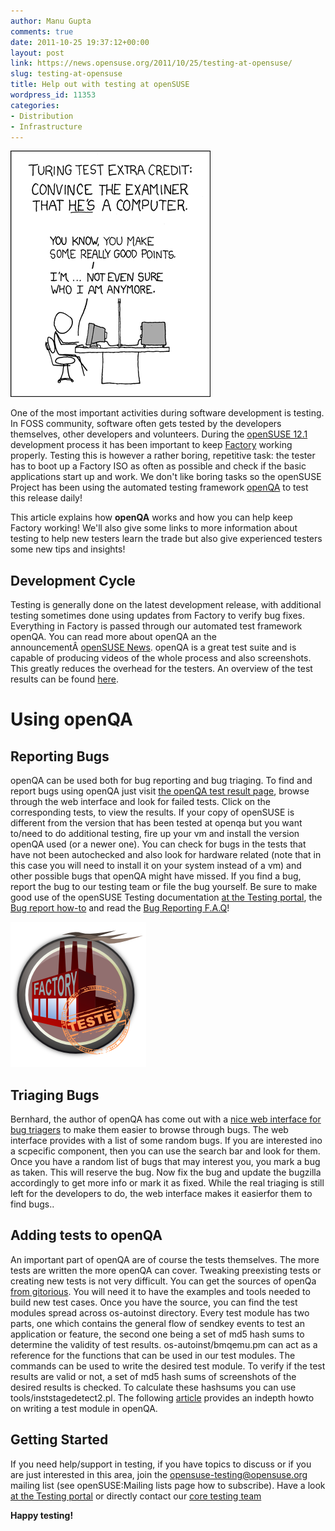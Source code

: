 ```yaml
---
author: Manu Gupta
comments: true
date: 2011-10-25 19:37:12+00:00
layout: post
link: https://news.opensuse.org/2011/10/25/testing-at-opensuse/
slug: testing-at-opensuse
title: Help out with testing at openSUSE
wordpress_id: 11353
categories:
- Distribution
- Infrastructure
---
```


[![](/wp-content/uploads/2011/10/turing_test.png)](http://news.opensuse.org/2011/10/25/testing-at-opensuse/turing_test/)

One of the most important activities during software development is testing. In FOSS community, software often gets tested by the developers themselves, other developers and volunteers. During the [openSUSE 12.1](http://en.opensuse.org/Portal:12.1) development process it has been important to keep [Factory](http://en.opensuse.org/Portal:Factory) working properly. Testing this is however a rather boring, repetitive task: the tester has to boot up a Factory ISO as often as possible and check if the basic applications start up and work. We don't like boring tasks so the openSUSE Project has been using the automated testing framework [openQA](http://openqa.opensuse.org) to test this release daily!

This article explains how **openQA** works and how you can help keep Factory working! We'll also give some links to more information about testing to help new testers learn the trade but also give experienced testers some new tips and insights!


## Development Cycle


Testing  is generally done on the latest development release, with additional testing sometimes done using updates from Factory to verify bug fixes. Everything in Factory is passed through our automated test framework openQA. You  can read more about openQA an the announcementÂ [openSUSE News](http://news.opensuse.org/2011/10/11/opensuse-announces-first-public-release-of-openqa/). openQA is a great test suite  and is capable of producing videos of the whole process and also  screenshots. This greatly reduces the overhead for the testers. An overview of the test results can be found [here](http://openqa.opensuse.org).


# Using openQA




## Reporting Bugs


openQA can be used both for bug reporting and bug triaging. To find and report bugs using openQA just visit [the openQA test result page](http://openqa.opensuse.org/results/), browse through the web interface and look for failed tests. Click on the corresponding tests, to view the results. If your copy of openSUSE is different from the version that has been tested at openqa but you want to/need to do additional testing, fire up your vm and install the version openQA used (or a newer one). You can check for bugs in the tests that have not been autochecked and also look for hardware related (note that in this case you will need to install it on your system instead of a vm) and other possible bugs that openQA might have missed. If you find a bug, report the bug to our testing team or file the bug yourself. Be sure to make good use of the openSUSE Testing documentation [at the Testing portal](http://en.opensuse.org/openSUSE:Testing), the [Bug report how-to](http://en.opensuse.org/openSUSE:Submitting_bug_reports) and read the [Bug Reporting F.A.Q](http://en.opensuse.org/openSUSE:Bug_reporting_FAQ)!

[![](/wp-content/uploads/2011/10/factory-tested.png)](http://news.opensuse.org/2011/10/11/opensuse-announces-first-public-release-of-openqa/factory-tested/)


## Triaging Bugs


Bernhard, the author of openQA has come out with a [nice web interface for bug triagers](http://openbugs.zq1.de/) to make them easier to browse through bugs. The web interface provides with a list of some random bugs. If you are interested ino a scpecific component, then you can use the search bar and look for them. Once you have a random list of bugs that may interest you, you mark a bug as taken. This will reserve the bug. Now fix the bug and update the bugzilla accordingly to get more info or mark it as fixed. While the real triaging is still left for the developers to do, the web interface makes it easierfor them to find bugs..


## Adding tests to openQA


An important part of openQA are of course the tests themselves. The more tests are written the more openQA can cover. Tweaking preexisting tests or creating new tests is not very difficult. You can get the sources of openQa [from gitorious]( http://gitorious.org/os-autoinst/).  You will need it to have the examples and tools needed to build new test cases. Once you have the source, you can find the test modules spread across os-autoinst directory. Every test module has two parts, one which contains the general flow of sendkey events to test an application or feature, the second one being a set of  md5 hash sums to determine the validity of test results. os-autoinst/bmqemu.pm can act as a reference for the functions that can be used in our test modules. The commands can be used to write the desired test module. To verify if the test results are valid or not, a set of md5 hash sums of screenshots of the desired results is checked. To calculate these hashsums you can use tools/inststagedetect2.pl. The following [article](http://www.os-autoinst.org/testmodules.html) provides an indepth howto on writing a test module in openQA.


## Getting Started


If you need help/support in testing, if you have topics to discuss or if you are just interested in this area, join the opensuse-testing@opensuse.org mailing list (see openSUSE:Mailing lists page how to subscribe). Have a look [at the Testing portal](http://en.opensuse.org/openSUSE:Testing) or directly contact our [ core testing team](http://en.opensuse.org/openSUSE:Testing_Core_team)

**Happy testing!**

